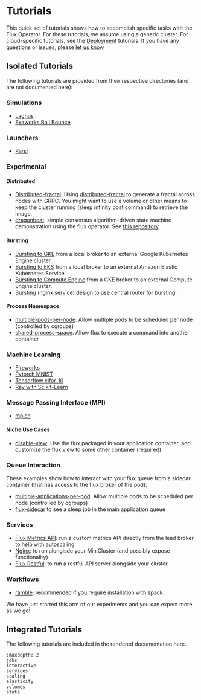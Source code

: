 # Tutorials

This quick set of tutorials shows how to accomplish specific tasks with the Flux Operator.
For these tutorials, we assume using a generic cluster. For cloud-specific tutorials, see the
[Deployment](https://flux-framework.org/flux-operator/deployment/index.html) tutorials.
If you have any questions or issues, please [let us know](https://github.com/flux-framework/flux-operator/issues)

## Isolated Tutorials

The following tutorials are provided from their respective directories (and are not documented here):

### Simulations

 - [Laghos](https://github.com/flux-framework/flux-operator/blob/main/examples/simulations/laghos-demos/minicluster.yaml)
 - [Exaworks Ball Bounce](https://github.com/flux-framework/flux-operator/tree/main/examples/simulations/exaworks-ball-bounce/minicluster.yaml)

### Launchers

 - [Parsl](https://github.com/flux-framework/flux-operator/tree/main/examples/launchers/parsl)

### Experimental

#### Distributed

 - [Distributed-fractal](https://github.com/flux-framework/flux-operator/tree/main/examples/distributed/fractal/minicluster.yaml): Using [distributed-fractal](https://github.com/converged-computing/distributed-fractal) to generate a fractal across nodes with GRPC. You might want to use a volume or other means to keep the cluster running (sleep infinity post command) to retrieve the image.
 - [dragonboat](https://github.com/flux-framework/flux-operator/tree/main/examples/distributed/dragonboat/minicluster.yaml): simple consensus algorithm-driven state machine demonstration using the flux operator. See [this repository](https://github.com/researchapps/dragonboat-example).

#### Bursting

 - [Bursting to GKE](https://github.com/flux-framework/flux-operator/tree/main/examples/experimental/bursting/broker-gke) from a local broker to an external Google Kubernetes Engine cluster.
 - [Bursting to EKS](https://github.com/flux-framework/flux-operator/tree/main/examples/experimental/bursting/broker-eks) from a local broker to an external Amazon Elastic Kubernetes Service
 - [Bursting to Compute Engine](https://github.com/flux-framework/flux-operator/tree/main/examples/experimental/bursting/broker-compute-engine) from a GKE broker to an external Compute Engine cluster.
 - [Bursting (nginx service)](https://github.com/flux-framework/flux-operator/tree/main/examples/experimental/bursting/nginx) design to use central router for bursting.

#### Process Namespace

 - [multiple-pods-per-node](https://github.com/flux-framework/flux-operator/tree/main/examples/experimental/multiple-pods-per-node): Allow multiple pods to be scheduled per node (controlled by cgroups)
 - [shared-process-space](https://github.com/flux-framework/flux-operator/tree/main/examples/experimental/shared-process-space): Allow flux to execute a command into another container

### Machine Learning

 - [Fireworks](https://github.com/flux-framework/flux-operator/blob/main/examples/machine-learning/fireworks)
 - [Pytorch MNIST](https://github.com/flux-framework/flux-operator/blob/main/examples/machine-learning/pytorch)
 - [Tensorflow cifar-10](https://github.com/flux-framework/flux-operator/blob/main/examples/machine-learning/tensorflow)
 - [Ray with Scikit-Learn](https://github.com/flux-framework/flux-operator/blob/main/examples/machine-learning/ray/scikit-learn)

### Message Passing Interface (MPI)

 - [mpich](https://github.com/flux-framework/flux-operator/blob/main/examples/mpi/mpich)

#### Niche Use Cases

 - [disable-view](https://github.com/flux-framework/flux-operator/blob/main/examples/tests/disable-view): Use the flux packaged in your application container, and customize the flux view to some other container (required)

### Queue Interaction

These examples show how to interact with your flux queue from a sidecar container (that has access to the flux broker of the pod):

 - [multiple-applications-per-pod](https://github.com/flux-framework/flux-operator/tree/main/examples/experimental/multiple-applications-per-pod): Allow multiple pods to be scheduled per node (controlled by cgroups)
 - [flux-sidecar](https://github.com/flux-framework/flux-operator/blob/main/examples/tests/flux-sidecar) to see a sleep job in the main application queue

### Services

 - [Flux Metrics API](https://github.com/flux-framework/flux-operator/blob/main/examples/experimental/metrics-api): run a custom metrics API directly from the lead broker to help with autoscaling
 - [Nginx](https://github.com/flux-framework/flux-operator/blob/main/examples/services/sidecar/nginx): to run alongisde your MiniCluster (and possibly expose functionality)
 - [Flux Restful](https://github.com/flux-framework/flux-operator/blob/main/examples/interactive/flux-restful): to run a restful API server alongside your cluster.

### Workflows

 - [ramble](https://github.com/flux-framework/flux-operator/blob/main/examples/workflows/ramble): recommended if you require installation with spack.

We have just started this arm of our experiments and you can expect more as we go!

## Integrated Tutorials

The following tutorials are included in the rendered documentation here.

```{toctree}
:maxdepth: 2
jobs
interactive
services
scaling
elasticity
volumes
state
```
